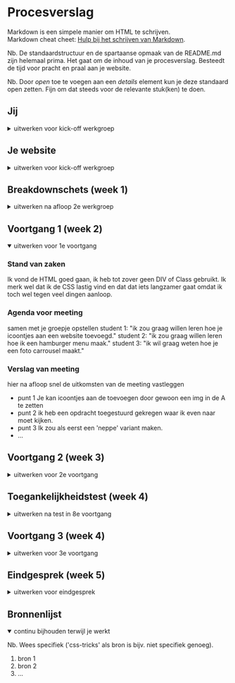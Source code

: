 # Procesverslag
Markdown is een simpele manier om HTML te schrijven.  
Markdown cheat cheet: [Hulp bij het schrijven van Markdown](https://github.com/adam-p/markdown-here/wiki/Markdown-Cheatsheet).

Nb. De standaardstructuur en de spartaanse opmaak van de README.md zijn helemaal prima. Het gaat om de inhoud van je procesverslag. Besteedt de tijd voor pracht en praal aan je website.

Nb. Door *open* toe te voegen aan een *details* element kun je deze standaard open zetten. Fijn om dat steeds voor de relevante stuk(ken) te doen.





## Jij

<details>
<summary>uitwerken voor kick-off werkgroep</summary>

### Auteur:
Cera Dusseau

#### Je startniveau:
blauw

#### Je focus:
surface plane
 
</details>





## Je website

<details>
<summary>uitwerken voor kick-off werkgroep</summary>

### Je opdracht:
<a href="https://www.videoland.com/nl/"></a>

#### Screenshot(s) van de eerste pagina (small screen): 
Home page
<img src="images/Eerste_pagina.PNG" width="375px" alt="omschrijving van de pagina">

#### Screenshot(s) van de tweede pagina (small screen):
Informatie pagina
<img src="images/specifiekepagina.png" width="375px" alt="omschrijving van de pagina">
 
</details>



## Breakdownschets (week 1)

<details>
<summary>uitwerken na afloop 2e werkgroep</summary>

### de hele pagina: 
<img src="images/Helepagina.png" width="375px" alt="breakdown van de hele pagina">

### dynamisch deel (bijv menu): 
<img src="images/Menu.png" width="375px" alt="breakdown van een dynamisch deel">

### dynamisch deel (bijv menu): 
<img src="images/specifiekepagina.png" width="375px" alt="breakdown van een dynamisch deel">


</details>





## Voortgang 1 (week 2)

<details open>
<summary>uitwerken voor 1e voortgang</summary>

### Stand van zaken
Ik vond de HTML goed gaan, ik heb tot zover geen DIV of Class gebruikt. Ik merk wel dat ik de CSS lastig vind en dat dat iets langzamer gaat omdat ik toch wel tegen veel dingen aanloop.




### Agenda voor meeting
samen met je groepje opstellen
student 1: "ik zou graag willen leren hoe je icoontjes aan een website toevoegd."
student 2: "ik zou graag willen leren hoe ik een hamburger menu maak."
student 3: "ik wil graag weten hoe je een foto carrousel maakt."   


### Verslag van meeting
hier na afloop snel de uitkomsten van de meeting vastleggen

- punt 1 Je kan icoontjes aan de <A> toevoegen door gewoon een img in de A te zetten
- punt 2 ik heb een opdracht toegestuurd gekregen waar ik even naar moet kijken.
- punt 3 Ik zou als eerst een 'neppe' variant maken. 
- ...

</details>





## Voortgang 2 (week 3)

<details>
<summary>uitwerken voor 2e voortgang</summary>

### Stand van zaken
Tijdens week twee heb ik me vooral gefocust op de CSS en een beetje op de Javascript. Ik merk dat ik Css lastig vind maar zodra de code werkt maakt dat veel goed. Ik heb deze week een hamburger menu werkend gemaakt en ben begonnen aan de tweede pagina zodat ik hierna alleen nog maar de CSS en Javascript hoef te doen


### Agenda voor meeting
samen met je groepje opstellen
student 1: "Ik zou deze week graag willen leren hoe ik een scrollbar maak voor foto's zodat mijn website bij een grotere layout meer foto's laat zien."
student 2: "Ook zou ik willen leren hoe ik een eigen gekozen font kan gebruiken."
student 3: 



### Verslag van meeting
hier na afloop snel de uitkomsten van de meeting vastleggen

- punt 1
- punt 2
- nog een punt
- ...

</details>





## Toegankelijkheidstest (week 4)

<details>
<summary>uitwerken na test in 8e voortgang</summary>

### Bevindingen
Lijst met je bevindingen die in de test naar voren kwamen:

#### Titel eerste bevinding
Hier korte omschrijving (met indien nodig een afbeelding)

Hier een omschrijving van hoe het opgelost kan worden (met indien nodig een afbeelding)


#### Titel tweede bevinding. 
Hier korte omschrijving (met indien nodig een afbeelding)

Hier een omschrijving van hoe het opgelost kan worden (met indien nodig een afbeelding)


#### Titel volgende bevinding. 
Hier korte omschrijving (met indien nodig een afbeelding)

Hier een omschrijving van hoe het opgelost kan worden (met indien nodig een afbeelding)


#### Titel nog een bevinding. 
Hier korte omschrijving (met indien nodig een afbeelding)

Hier een omschrijving van hoe het opgelost kan worden (met indien nodig een afbeelding)

</details>





## Voortgang 3 (week 4)

<details>
<summary>uitwerken voor 3e voortgang</summary>

### Stand van zaken
hier dit ging goed & dit was lastig (neem ook screenshots op van delen van je website en code)


### Agenda voor meeting
samen met je groepje opstellen

| student 1      | student 2          | student 3    | student 4        |
| ---            | ---                | ---          | ---              |
| dit bespreken  | en dit             | en ik dit    | en dan ik dat    |
| en dat ook nog | dit als er tijd is | nog een punt | dit wil ik zeker |
| ...            | ...                | ...          | ...              |


### Verslag van meeting
hier na afloop snel de uitkomsten van de meeting vastleggen

- punt 1
- punt 2
- nog een punt
- ...

</details>





## Eindgesprek (week 5)

<details>
<summary>uitwerken voor eindgesprek</summary>

### Stand van zaken
hier dit ging goed & dit was lastig (neem ook screenshots op van delen van je website en code)

### Screenshot(s)

hier screenshot(s) van je eindresultaat

</details>





## Bronnenlijst

<details open>
<summary>continu bijhouden terwijl je werkt</summary>

Nb. Wees specifiek ('css-tricks' als bron is bijv. niet specifiek genoeg).

1. bron 1
2. bron 2
3. ...

</details>
